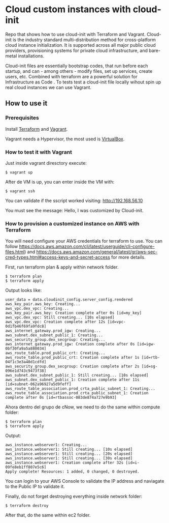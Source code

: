 # Cloud custom instances with cloud-init

Repo that shows how to use cloud-init with Terraform and Vagrant. Cloud-init is the industry standard multi-distribution method for cross-platform cloud instance initialization. It is supported across all major public cloud providers, provisioning systems for private cloud infrastructure, and bare-metal installations.

Cloud-init files are essentially bootstrap codes, that run before each startup, and can - among others - modify files, set up services, create users, etc. Combined with terraform are a powerful solution for Infrastructure as Code . To tests test a cloud-init file locally wihout spin up real cloud instances we can use Vagrant.

## How to use it

### Prerequisites

Install [Terraform](https://learn.hashicorp.com/tutorials/terraform/install-cli) and [Vagrant](https://www.vagrantup.com/docs/installation).

Vagrant needs a Hypervisor, the most used is [VirtualBox](https://www.virtualbox.org/wiki/Downloads).


### How to test it with Vagrant

Just inside vagrant diresctory execute:

    $ vagrant up

After de VM is up, you can enter inside the VM with:

    $ vagrant ssh

You can validate if the sscript worked visiting: http://192.168.56.10


You must see the message: Hello, I was customized by Cloud-init.


### How to provision a customized instance on AWS with Terraform


You will need configure your AWS credentials for terraform to use. You can follow https://docs.aws.amazon.com/cli/latest/userguide/cli-configure-files.html)  and https://docs.aws.amazon.com/general/latest/gr/aws-sec-cred-types.html#access-keys-and-secret-access for more details.

First, run terraform plan & apply within network folder. 
 

    $ terraform plan
    $ terraform apply

Output looks like:

    user_data = data.cloudinit_config.server_config.rendered
    aws_key_pair.aws_key: Creating...
    aws_vpc.dex_vpc: Creating...
    aws_key_pair.aws_key: Creation complete after 0s [id=my_key]
    aws_vpc.dex_vpc: Still creating... [10s elapsed]
    aws_vpc.dex_vpc: Creation complete after 12s [id=vpc-0d1fb46f69fa9fdc8]
    aws_internet_gateway.prod_igw: Creating...
    aws_subnet.dex_subnet_public_1: Creating...
    aws_security_group.dex_secgroup: Creating...
    aws_internet_gateway.prod_igw: Creation complete after 0s [id=igw-0bf30fa9a5a880034]
    aws_route_table.prod_public_crt: Creating...
    aws_route_table.prod_public_crt: Creation complete after 1s [id=rtb-04f1c3e3a40d1cdfd]
    aws_security_group.dex_secgroup: Creation complete after 2s [id=sg-096e1d743c9473f38]
    aws_subnet.dex_subnet_public_1: Still creating... [10s elapsed]
    aws_subnet.dex_subnet_public_1: Creation complete after 11s [id=subnet-062a96927a5d9feff]
    aws_route_table_association.prod_crta_public_subnet_1: Creating...
    aws_route_table_association.prod_crta_public_subnet_1: Creation complete after 0s [id=rtbassoc-083de874a727e9b93]


Ahora dentro del grupo de cNow, we need to do the same within compute folder:

    $ terraform plan
    $ terraform apply


Output:

    aws_instance.webserver1: Creating...
    aws_instance.webserver1: Still creating... [10s elapsed]
    aws_instance.webserver1: Still creating... [20s elapsed]
    aws_instance.webserver1: Still creating... [30s elapsed]
    aws_instance.webserver1: Creation complete after 32s [id=i-09fe8eb1ff807e5c6]
    Apply complete! Resources: 1 added, 0 changed, 0 destroyed.


You can login to your AWS Console to validate the IP address and naviagate to the Public IP to validate it.



  


Finally, do not forget destroying everything inside network folder:

    $ terraform destroy

After that, do the same within ec2 folder.
